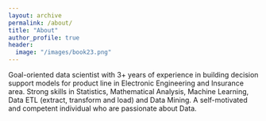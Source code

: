 ```yaml
---
layout: archive
permalink: /about/
title: "About"
author_profile: true
header:
  image: "/images/book23.png"
---
```


Goal-oriented data scientist with 3+  years of experience in building decision support models for product line in Electronic Engineering and Insurance area. Strong skills in Statistics, Mathematical Analysis, Machine Learning, Data ETL (extract, transform and load) and Data Mining. A self-motivated and competent individual who are passionate about Data.
  
